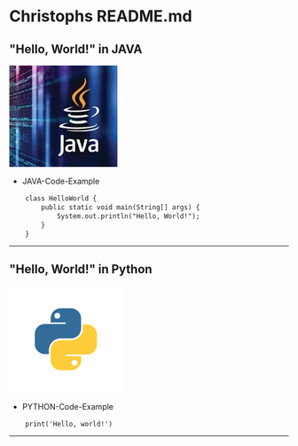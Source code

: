 # Christophs README.md

## "Hello, World!" in JAVA

![JAVA-Bild](java.jpeg "JAVA-Bild")

- JAVA-Code-Example

```
    class HelloWorld {
        public static void main(String[] args) {
            System.out.println("Hello, World!"); 
        }
    }
```
---

## "Hello, World!" in Python

![PYTHON-Bild](python.png "PYTHON-Bild")

- PYTHON-Code-Example

```
    print('Hello, world!')
```
---
